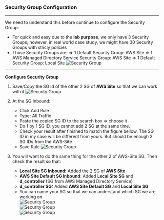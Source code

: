 ### Security Group Configuration
---

We need to understand this before continue to configure the Security Group:  
- For quick and easy due to the **lab purpose**, we only have 3 Security Groups; however, in real world case study, we might have 30 Security Groups with stricly policies
- Those Security Groups are: 
  => 1 Default Security Group: AWS Site
  => 1 AWS Managed Directory Service Security Group: AWS Site
  => 1 Default Security Group: Local Site
![Security Group](/images/sg-1.jpg)
---

**Configure Security Group**  

1. Save/Copy the SG id of the other 2 SG of **AWS Site** so that we can work with it
![Security Group](/images/sg-2.jpg)  

2. At the SG Inbound:
   - Click Add Rule
   - Type: All Traffic
   - Paste the copied SG ID to the search box => choose it 
   - Do 1 by 1 SG ID, you cannot add 2 SG at the same time.
   - Check your result after finished to match the figure bellow. The SG ID in my case will be different from yours. But should be enough 2 SG IDs from the AWS-Site
   - Save Rule
![Security Group](/images/sg-3.jpg)  

3. You will want to do the same thing for the other 2 of AWS-Site SG. Then check the result so that:
   - **Local Site SG Inbound:** Added the 2 SG of **AWS Site**  
   - **AWS Site Default SG Inbound:** Added **Local Site SG** and **d_controller** (SG from AWS Managed Directory Service)  
   - **d_controller SG:** Added **AWS Site Default SG** and **Local Site SG**
   - You can name your SG so that we can understand which SG we are working on  
![Security Group](/images/sg-4.jpg)  
![Security Group](/images/sg-5.jpg)  
![Security Group](/images/sg-6.jpg)    

 
